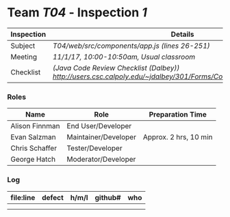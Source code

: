 # Team *T04* - Inspection *1*
 
Inspection | Details
----- | -----
Subject | *T04/web/src/components/app.js (lines 26-251)*
Meeting | *11/1/17, 10:00-10:50am, Usual classroom*
Checklist | *(Java Code Review Checklist (Dalbey)) http://users.csc.calpoly.edu/~jdalbey/301/Forms/CodeReviewChecklistJava.pdf*

### Roles
Name | Role | Preparation Time
---- | ---- | ----
Alison Finnman| End User/Developer|
Evan Salzman|Maintainer/Developer | Approx. 2 hrs, 10 min
Chris Schaffer|Tester/Developer |
George Hatch| Moderator/Developer|

### Log
file:line | defect | h/m/l | github# | who
--- | --- |:---:|:---:| ---
 | | | |
 | | | |
 
